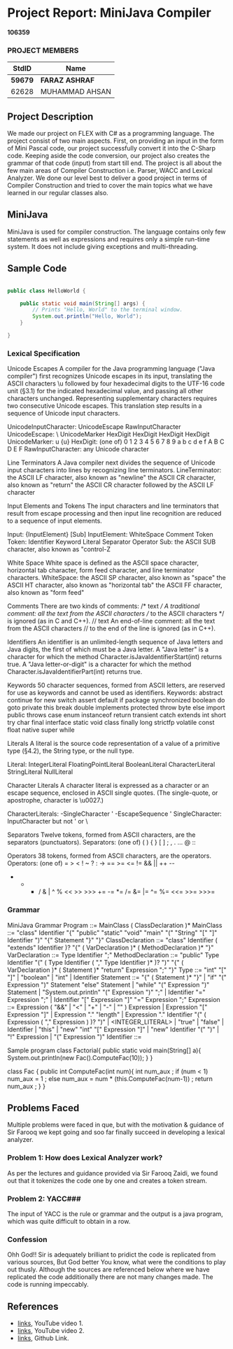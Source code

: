 # Project Report: MiniJava Compiler
**106359**

### PROJECT MEMBERS ###
StdID | Name
------------ | -------------
**59679** | **FARAZ ASHRAF** 
62628 | MUHAMMAD AHSAN

## Project Description ##
We made our project on FLEX with C# as a programming language. The project consist of two main aspects. First, on providing an input in the form of Mini Pascal code, our project successfully convert it into the C-Sharp code. Keeping aside the code conversion, our project also creates the grammar of that code (input) from start till end.  The project is all about the few main areas of Compiler Construction i.e. Parser, WACC and Lexical Analyzer. We done our level best to deliver a good project in terms of Compiler Construction and tried to cover the main topics what we have learned in our regular classes also.

## MiniJava ##
MiniJava is used for compiler construction. The language contains only few statements as well as expressions and requires only a simple run-time system. It does not include giving exceptions and multi-threading.

## Sample Code ##
```Java

public class HelloWorld {

    public static void main(String[] args) {
        // Prints "Hello, World" to the terminal window.
        System.out.println("Hello, World");
    }

}

```

### Lexical Specification ###
Unicode Escapes
A compiler for the Java programming language ("Java compiler") first recognizes Unicode escapes in its input, translating the ASCII characters \u followed by four hexadecimal digits to the UTF-16 code unit (§3.1) for the indicated hexadecimal value, and passing all other characters unchanged. Representing supplementary characters requires two consecutive Unicode escapes. This translation step results in a sequence of Unicode input characters.

UnicodeInputCharacter:
UnicodeEscape
RawInputCharacter
UnicodeEscape:
\ UnicodeMarker HexDigit HexDigit HexDigit HexDigit
UnicodeMarker:
u {u}
HexDigit:
(one of)
0 1 2 3 4 5 6 7 8 9 a b c d e f A B C D E F
RawInputCharacter:
any Unicode character

Line Terminators
A Java compiler next divides the sequence of Unicode input characters into lines by recognizing line terminators.
LineTerminator:
the ASCII LF character, also known as "newline"
the ASCII CR character, also known as "return"
the ASCII CR character followed by the ASCII LF character

Input Elements and Tokens
The input characters and line terminators that result from escape processing and then input line recognition are reduced to a sequence of input elements.

Input:
{InputElement} [Sub]
InputElement:
WhiteSpace
Comment
Token
Token:
Identifier
Keyword
Literal
Separator
Operator
Sub:
the ASCII SUB character, also known as "control-Z

White Space
White space is defined as the ASCII space character, horizontal tab character, form feed character, and line terminator characters.
WhiteSpace:
the ASCII SP character, also known as "space"
the ASCII HT character, also known as "horizontal tab"
the ASCII FF character, also known as "form feed"

Comments
There are two kinds of comments:
/* text */
A traditional comment: all the text from the ASCII characters /* to the ASCII characters */ is ignored (as in C and C++).
// text
An end-of-line comment: all the text from the ASCII characters // to the end of the line is ignored (as in C++).

Identifiers
An identifier is an unlimited-length sequence of Java letters and Java digits, the first of which must be a Java letter.
A "Java letter" is a character for which the method Character.isJavaIdentifierStart(int) returns true.
A "Java letter-or-digit" is a character for which the method Character.isJavaIdentifierPart(int) returns true.

Keywords
50 character sequences, formed from ASCII letters, are reserved for use as keywords and cannot be used as identifiers.
Keywords:
abstract   continue   for          new         switch
assert     default    if           package     synchronized
boolean    do         goto         private     this
break      double     implements   protected   throw
byte       else       import       public      throws
case       enum       instanceof   return      transient
catch      extends    int          short       try
char       final      interface    static      void
class      finally    long         strictfp    volatile
const      float      native       super       while


Literals
A literal is the source code representation of a value of a primitive type (§4.2), the String type, or the null type.

Literal:
IntegerLiteral
FloatingPointLiteral
BooleanLiteral
CharacterLiteral
StringLiteral
NullLiteral

Character Literals
A character literal is expressed as a character or an escape sequence, enclosed in ASCII single quotes. (The single-quote, or apostrophe, character is \u0027.)

CharacterLiterals:
-SingleCharacter '
-EscapeSequence '
SingleCharacter:
InputCharacter but not ' or \

Separators
Twelve tokens, formed from ASCII characters, are the separators (punctuators).
Separators:
(one of)
(   )   {   }   [   ]   ;   ,   .   ...   @   ::

Operators
38 tokens, formed from ASCII characters, are the operators.
Operators:
(one of)
=   >   <   !   ~   ?   :   ->
==  >=  <=  !=  &&  ||  ++  --
+   -   *   /   &   |   ^   %   <<   >>   >>>
+=  -=  *=  /=  &=  |=  ^=  %=  <<=  >>=  >>>=


### Grammar ###
MiniJava Grammar Program ::= MainClass ( ClassDeclaration )* MainClass ::= "class" Identifier "{" "public" "static" "void" "main" "(" "String" "[" "]" Identifier ")" "{" Statement "}" "}" ClassDeclaration ::= "class" Identifier ( "extends" Identifier )? "{" ( VarDeclaration )* ( MethodDeclaration )* "}" VarDeclaration ::= Type Identifier ";" MethodDeclaration ::= "public" Type Identifier "(" ( Type Identifier ( "," Type Identifier )* )? ")" "{" ( VarDeclaration )* ( Statement )* "return" Expression ";" "}" Type ::= "int" "[" "]" | "boolean" | "int" | Identifier Statement ::= "{" ( Statement )* "}" | "if" "(" Expression ")" Statement "else" Statement | "while" "(" Expression ")" Statement | "System.out.println" "(" Expression ")" ";" | Identifier "=" Expression ";" | Identifier "[" Expression "]" "=" Expression ";" Expression ::= Expression ( "&&" | "<" | "+" | "-" | "" ) Expression | Expression "[" Expression "]" | Expression "." "length" | Expression "." Identifier "(" ( Expression ( "," Expression ) )? ")" | <INTEGER_LITERAL> | "true" | "false" | Identifier | "this" | "new" "int" "[" Expression "]" | "new" Identifier "(" ")" | "!" Expression | "(" Expression ")" Identifier ::=

Sample program class Factorial{ public static void main(String[] a){ System.out.println(new Fac().ComputeFac(10)); } }

class Fac { public int ComputeFac(int num){ int num_aux ; if (num < 1) num_aux = 1 ; else num_aux = num * (this.ComputeFac(num-1)) ; return num_aux ; } }



## Problems Faced ##
Multiple problems were faced in que, but with the motivation & guidance of Sir Farooq we kept going and soo far finally succeed in developing a lexical analyzer.  

### Problem 1: How does Lexical Analyzer work? ###
 
As per the lectures and guidance provided via Sir Farooq Zaidi, we found out that it tokenizes the code one by one and creates a token stream.

### Problem 2: YACC###
The input of YACC is the rule or grammar and the output is a java program, which was quite difficult to obtain in a row.

### Confession ###
Ohh God!!
Sir is adequately brilliant to pridict the code is replicated from various sources, But God better You know, what were the conditions to play out thusly. Although the sources are referenced below where we have replicated the code additionally there are not many changes made. The code is running impeccably.


## References ##
- [links](https://youtu.be/54bo1qaHAfk), YouTube video 1.
- [links](https://youtu.be/__-wUHG2rfM), YouTube video 2.
- [links](https://github.com/starbops/MJP), Github Link.
